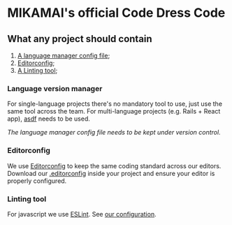 # MIKAMAI's official Code Dress Code

## What any project should contain

1. [A language manager config file](#language-version-manager);
1. [Editorconfig](#editorconfig);
1. [A Linting tool](#linting-tool);

### Language version manager

For single-language projects there's no mandatory tool to use, just use the same tool across the team. For multi-language projects (e.g. Rails + React app), [asdf](https://github.com/asdf-vm/asdf) needs to be used.

*The language manager config file needs to be kept under version control.*

### Editorconfig

We use [Editorconfig](http://editorconfig.org) to keep the same coding standard across our editors. Download our [.editorconfig](.editorconfig) inside your project and ensure your editor is properly configured.

### Linting tool

For javascript we use [ESLint](eslint.org). See [our configuration](eslint/).

